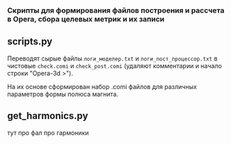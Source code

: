 ### Скрипты для формирования файлов построения и рассчета в Opera, сбора целевых метрик и их записи

## scripts.py
Переводят сырые файлы ```логи_моделер.txt``` и ```логи_пост_процессор.txt``` в чистовые ```check.comi``` и ```check_post.comi``` (удаляют комментарии и начало строки "Opera-3d >").

На их основе сформирован набор .comi файлов для различных параметров формы полюса магнита.

## get_harmonics.py

тут про фал про гармоники
